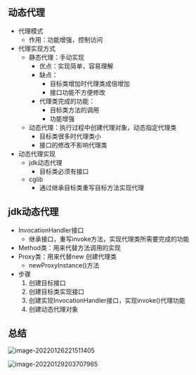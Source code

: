 ## 动态代理

+ 代理模式
  + 作用：功能增强，控制访问
+ 代理实现方式
  + 静态代理：手动实现
    + 优点：实现简单，容易理解
    + 缺点：
      + 目标类增加时代理类成倍增加
      + 接口功能不方便修改
    + 代理类完成的功能：
      + 目标类方法的调用
      + 功能增强
  + 动态代理：执行过程中创建代理对象，动态指定代理类
    + 目标类很多时代理类小
    + 接口的修改不影响代理类
+ 动态代理实现
  + jdk动态代理
    + 目标类必须有接口
  + cglib
    + 通过继承目标类重写目标方法实现代理

## jdk动态代理

+ InvocationHandler接口
  + 继承接口，重写invoke方法，实现代理类所需要完成的功能
+ Method类：用来代替方法调用的实现
+ Proxy类：用来代替new 创建代理类
  + newProxyInstance()方法
+ 步骤
  1. 创建目标接口
  2. 创建目标类实现接口
  3. 创建实现InvocationHandler接口，实现invoke()代理功能
  4. 创建动态代理对象

## 总结

![image-20220126221511405](https://cdn.jsdelivr.net/gh/innnky/images@master/uPic/image-20220126221511405.png)

![image-20220129203707965](https://cdn.jsdelivr.net/gh/innnky/images@master/uPic/image-20220129203707965.png)
